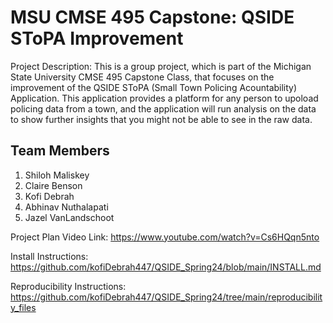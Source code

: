 #  MSU CMSE 495 Capstone: QSIDE SToPA Improvement



Project Description: This is a group project, which is part of the Michigan State University CMSE 495 Capstone Class, that focuses on the improvement of the QSIDE SToPA (Small Town Policing Acountability) Application. This application provides a platform for any person to upoload policing data from a town, and the application will run analysis on the data to show further insights that you might not be able to see in the raw data.


## Team Members
1. Shiloh Maliskey
2. Claire Benson
3. Kofi Debrah
4. Abhinav Nuthalapati
5. Jazel VanLandschoot
   
Project Plan Video Link: https://www.youtube.com/watch?v=Cs6HQqn5nto

Install Instructions: https://github.com/kofiDebrah447/QSIDE_Spring24/blob/main/INSTALL.md

Reproducibility Instructions: https://github.com/kofiDebrah447/QSIDE_Spring24/tree/main/reproducibility_files
